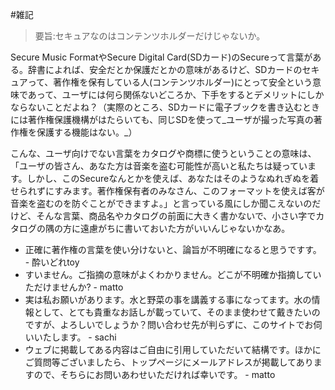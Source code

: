 #雑記

> 要旨:セキュアなのはコンテンツホルダーだけじゃないか。


Secure Music FormatやSecure Digital Card(SDカード)のSecureって言葉がある。辞書によれば、安全だとか保護だとかの意味があるけど、SDカードのセキュアって、著作権を保有している人(コンテンツホルダー)にとって安全という意味であって、ユーザには何ら関係ないどころか、下手をするとデメリットにしかならないことだよね？（実際のところ、SDカードに電子ブックを書き込むときには著作権保護機構がはたらいても、同じSDを使って_ユーザが撮った写真の著作権を保護する機能はない。_）



こんな、ユーザ向けでない言葉をカタログや商標に使うということの意味は、「ユーザの皆さん、あなた方は音楽を盗む可能性が高いと私たちは疑っています。しかし、このSecureなんとかを使えば、あなたはそのようなぬれぎぬを着せられずにすみます。著作権保有者のみなさん、このフォーマットを使えば客が音楽を盗むのを防ぐことができますよ。」と言っている風にしか聞こえないのだけど、そんな言葉、商品名やカタログの前面に大きく書かないで、小さい字でカタログの隅の方に遠慮がちに書いておいた方がいいんじゃないかなあ。

* 正確に著作権の言葉を使い分けないと、論旨が不明確になると思うですす。 - 酔いどれtoy 
* すいません。ご指摘の意味がよくわかりません。どこが不明確か指摘していただけませんか? - matto 
* 実は私お願いがあります。水と野菜の事を講義する事になってます。水の情報として、とても貴重なお話しが載っていて、そのまま使わせて戴きたいのですが、よろしいでしょうか？問い合わせ先が判らずに、このサイトでお伺いいたします。 - sachi 
* ウェブに掲載してある内容はご自由に引用していただいて結構です。ほかにご質問等ございましたら、トップページにメールアドレスが掲載してありますので、そちらにお問いあわせいただければ幸いです。 - matto 
<!--  -->


